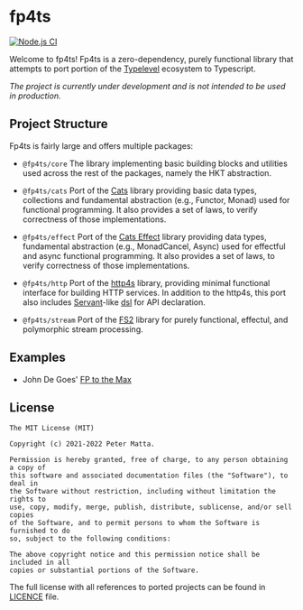# fp4ts

[![Node.js CI](https://github.com/mattapet/fp4ts/actions/workflows/build.yml/badge.svg)](https://github.com/mattapet/fp4ts/actions/workflows/build.yml)

Welcome to fp4ts! Fp4ts is a zero-dependency, purely functional library that
attempts to port portion of the [Typelevel](https://typelevel.org/) ecosystem
to Typescript.

_The project is currently under development and is not intended to be used in
production._

## Project Structure

Fp4ts is fairly large and offers multiple packages:

- `@fp4ts/core` The library implementing basic building blocks and utilities
used across the rest of the packages, namely the HKT abstraction.

- `@fp4ts/cats` Port of the [Cats](https://github.com/typelevel/cats) library
providing basic data types, collections and fundamental abstraction (e.g.,
Functor, Monad) used for functional programming. It also provides a set of laws,
to verify correctness of those implementations.

- `@fp4ts/effect` Port of the [Cats Effect](https://github.com/typelevel/cats-effect)
library providing data types, fundamental abstraction (e.g., MonadCancel, Async)
used for effectful and async functional programming. It also provides a set of
laws, to verify correctness of those implementations.

- `@fp4ts/http` Port of the [http4s](https://github.com/http4s/http4s) library,
providing minimal functional interface for building HTTP services. In addition
to the http4s, this port also includes [Servant](https://haskell-servant.github.io/)-like [dsl](./packages/http/dsl) for API declaration.

- `@fp4ts/stream` Port of the [FS2](https://github.com/typelevel/fs2) library
for purely functional, effectul, and polymorphic stream processing.


## Examples

- John De Goes' [FP to the Max](./packages/examples/fp-to-the-max/src/program.ts)

## License

```
The MIT License (MIT)

Copyright (c) 2021-2022 Peter Matta.

Permission is hereby granted, free of charge, to any person obtaining a copy of
this software and associated documentation files (the "Software"), to deal in
the Software without restriction, including without limitation the rights to
use, copy, modify, merge, publish, distribute, sublicense, and/or sell copies
of the Software, and to permit persons to whom the Software is furnished to do
so, subject to the following conditions:

The above copyright notice and this permission notice shall be included in all
copies or substantial portions of the Software.
```

The full license with all references to ported projects can be found in [LICENCE](/LICENSE) file.
